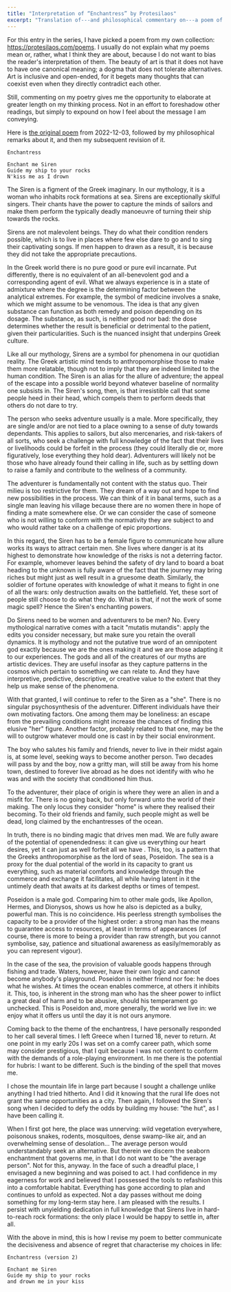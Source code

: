 ```yaml
---
title: "Interpretation of “Enchantress” by Protesilaos"
excerpt: "Translation of---and philosophical commentary on---a poem of mine titled 'Enchantress'."
---
```


For this entry in the series, I have picked a poem from my own
collection: <https://protesilaos.com/poems>. I usually do not explain
what my poems mean or, rather, what I think they are about, because I
do not want to bias the reader's interpretation of them. The beauty of
art is that it does not have to have one canonical meaning; a dogma
that does not tolerate alternatives. Art is inclusive and open-ended,
for it begets many thoughts that can coexist even when they directly
contradict each other.

Still, commenting on my poetry gives me the opportunity to elaborate
at greater length on my thinking process. Not in an effort to
foreshadow other readings, but simply to expound on how I feel about
the message I am conveying.

Here is [the original poem](https://protesilaos.com/poems/2022-12-03-enchantress/)
from 2022-12-03, followed by my philosophical remarks about it, and
then my subsequent revision of it.

```
Enchantress

Enchant me Siren
Guide my ship to your rocks
N'kiss me as I drown
```

The Siren is a figment of the Greek imaginary. In our mythology, it is
a woman who inhabits rock formations at sea. Sirens are exceptionally
skilful singers. Their chants have the power to capture the minds of
sailors and make them perform the typically deadly manoeuvre of
turning their ship towards the rocks.

Sirens are not malevolent beings. They do what their condition renders
possible, which is to live in places where few else dare to go and to
sing their captivating songs. If men happen to drawn as a result, it
is because they did not take the appropriate precautions.

In the Greek world there is no pure good or pure evil incarnate. Put
differently, there is no equivalent of an all-benevolent god and a
corresponding agent of evil. What we always experience is in a state
of admixture where the degree is the determining factor between the
analytical extremes. For example, the symbol of medicine involves a
snake, which we might assume to be venomous. The idea is that any
given substance can function as both remedy and poison depending on
its dosage. The substance, as such, is neither good nor bad: the dose
determines whether the result is beneficial or detrimental to the
patient, given their particularities. Such is the nuanced insight that
underpins Greek culture.

Like all our mythology, Sirens are a symbol for phenomena in our
quotidian reality. The Greek artistic mind tends to anthropomorphise
those to make them more relatable, though not to imply that they are
indeed limited to the human condition. The Siren is an alias for the
allure of adventure; the appeal of the escape into a possible world
beyond whatever baseline of normality one subsists in. The Siren's
song, then, is that irresistible call that some people heed in their
head, which compels them to perform deeds that others do not dare to
try.

The person who seeks adventure usually is a male. More specifically,
they are single and/or are not tied to a place owning to a sense of
duty towards dependants. This applies to sailors, but also
mercenaries, and risk-takers of all sorts, who seek a challenge with
full knowledge of the fact that their lives or livelihoods could be
forfeit in the process (they could literally die or, more
figuratively, lose everything they hold dear). Adventurers will likely
not be those who have already found their calling in life, such as by
settling down to raise a family and contribute to the wellness of a
community.

The adventurer is fundamentally not content with the status quo. Their
milieu is too restrictive for them. They dream of a way out and hope
to find new possibilities in the process. We can think of it in banal
terms, such as a single man leaving his village because there are no
women there in hope of finding a mate somewhere else. Or we can
consider the case of someone who is not willing to conform with the
normativity they are subject to and who would rather take on a
challenge of epic proportions.

In this regard, the Siren has to be a female figure to communicate how
allure works its ways to attract certain men. She lives where danger
is at its highest to demonstrate how knowledge of the risks is not a
deterring factor. For example, whomever leaves behind the safety of
dry land to board a boat heading to the unknown is fully aware of the
fact that the journey may bring riches but might just as well result
in a gruesome death. Similarly, the soldier of fortune operates with
knowledge of what it means to fight in one of all the wars: only
destruction awaits on the battlefield. Yet, these sort of people still
choose to do what they do. What is that, if not the work of some magic
spell? Hence the Siren's enchanting powers.

Do Sirens need to be women and adventurers to be men? No. Every
mythological narrative comes with a tacit "mutatis mutandis": apply
the edits you consider necessary, but make sure you retain the overall
dynamics. It is mythology and not the putative true word of an
omnipotent god exactly because we are the ones making it and we are
those adapting it to our experiences. The gods and all of the
creatures of our myths are artistic devices. They are useful insofar
as they capture patterns in the cosmos which pertain to something we
can relate to. And they have interpretive, predictive, descriptive, or
creative value to the extent that they help us make sense of the
phenomena.

With that granted, I will continue to refer to the Siren as a "she".
There is no singular psychosynthesis of the adventurer. Different
individuals have their own motivating factors. One among them may be
loneliness: an escape from the prevailing conditions might increase
the chances of finding this elusive "her" figure. Another factor,
probably related to that one, may be the will to outgrow whatever
mould one is cast in by their social environment.

The boy who salutes his family and friends, never to live in their
midst again is, at some level, seeking ways to become another person.
Two decades will pass by and the boy, now a gritty man, will still be
away from his home town, destined to forever live abroad as he does
not identify with who he was and with the society that conditioned him
thus.

To the adventurer, their place of origin is where they were an alien
in and a misfit for. There is no going back, but only forward unto the
world of their making. The only locus they consider "home" is where
they realised their becoming. To their old friends and family, such
people might as well be dead, long claimed by the enchantresses of the
ocean.

In truth, there is no binding magic that drives men mad. We are fully
aware of the potential of openendedness: it can give us everything our
heart desires, yet it can just as well forfeit all we have . This,
too, is a pattern that the Greeks anthropomorphise as the lord of
seas, Poseidon. The sea is a proxy for the dual potential of the world
in its capacity to grant us everything, such as material comforts and
knowledge through the commerce and exchange it facilitates, all while
having latent in it the untimely death that awaits at its darkest
depths or times of tempest.

Poseidon is a male god. Comparing him to other male gods, like
Apollon, Hermes, and Dionysos, shows us how he also is depicted as a
bulky, powerful man. This is no coincidence. His peerless strength
symbolises the capacity to be a provider of the highest order: a
strong man has the means to guarantee access to resources, at least in
terms of appearances (of course, there is more to being a provider
than raw strength, but you cannot symbolise, say, patience and
situational awareness as easily/memorably as you can represent
vigour).

In the case of the sea, the provision of valuable goods happens
through fishing and trade. Waters, however, have their own logic and
cannot become anybody's playground. Poseidon is neither friend nor
foe: he does what he wishes. At times the ocean enables commerce, at
others it inhibits it. This, too, is inherent in the strong man who
has the sheer power to inflict a great deal of harm and to be abusive,
should his temperament go unchecked. This is Poseidon and, more
generally, the world we live in: we enjoy what it offers us until the
day it is not ours anymore.

Coming back to the theme of the enchantress, I have personally
responded to her call several times. I left Greece when I turned 18,
never to return. At one point in my early 20s I was set on a comfy
career path, which some may consider prestigious, that I quit because
I was not content to conform with the demands of a role-playing
environment. In me there is the potential for hubris: I want to be
different. Such is the binding of the spell that moves me.

I chose the mountain life in large part because I sought a challenge
unlike anything I had tried hitherto. And I did it knowing that the
rural life does not grant the same opportunities as a city. Then
again, I followed the Siren's song when I decided to defy the odds by
building my house: "the hut", as I have been calling it.

When I first got here, the place was unnerving: wild vegetation
everywhere, poisonous snakes, rodents, mosquitoes, dense swamp-like
air, and an overwhelming sense of desolation... The average person
would understandably seek an alternative. But therein we discern the
seaborn enchantment that governs me, in that I do not want to be "the
average person". Not for this, anyway. In the face of such a dreadful
place, I envisaged a new beginning and was poised to act. I had
confidence in my eagerness for work and believed that I possessed the
tools to refashion this into a comfortable habitat. Everything has
gone according to plan and continues to unfold as expected. Not a day
passes without me doing something for my long-term stay here. I am
pleased with the results. I persist with unyielding dedication in full
knowledge that Sirens live in hard-to-reach rock formations: the only
place I would be happy to settle in, after all.

With the above in mind, this is how I revise my poem to better
communicate the decisiveness and absence of regret that characterise
my choices in life:

```
Enchantress (version 2)

Enchant me Siren
Guide my ship to your rocks
and drown me in your kiss
```
